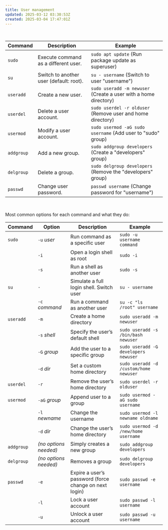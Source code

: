 ```yaml
---
title: User management
updated: 2025-03-12 03:30:53Z
created: 2025-03-04 17:47:01Z
---
```


&nbsp;

| Command | Description | Example |
| --- | --- | --- |
| `sudo` | Execute command as a different user. | `sudo apt update` (Run package update as superuser) |
| `su` | Switch to another user (default: root). | `su - username` (Switch to user "username") |
| `useradd` | Create a new user. | `sudo useradd -m newuser` (Create a user with a home directory) |
| `userdel` | Delete a user account. | `sudo userdel -r olduser` (Remove user and home directory) |
| `usermod` | Modify a user account. | `sudo usermod -aG sudo username` (Add user to "sudo" group) |
| `addgroup` | Add a new group. | `sudo addgroup developers` (Create a "developers" group) |
| `delgroup` | Delete a group. | `sudo delgroup developers` (Remove the "developers" group) |
| `passwd` | Change user password. | `passwd username` (Change password for "username") |

&nbsp;

Most common options for each command and what they do:

| Command | Option | Description | Example |
| --- | --- | --- | --- |
| `sudo` | `-u` *user* | Run command as a specific user | `sudo -u username command` |
|     | `-i` | Open a login shell as root | `sudo -i` |
|     | `-s` | Run a shell as another user | `sudo -s` |
| `su` | `-` | Simulate a full login shell. Switch user | `su - username` |
|     | `-c` *command* | Run a command as another user | `su -c "ls /root" username` |
| `useradd` | `-m` | Create a home directory | `sudo useradd -m newuser` |
|     | `-s` *shell* | Specify the user’s default shell | `sudo useradd -s /bin/bash newuser` |
|     | `-G` *group* | Add the user to a specific group | `sudo useradd -G developers newuser` |
|     | `-d` *dir* | Set a custom home directory | `sudo useradd -d /custom/home newuser` |
| `userdel` | `-r` | Remove the user’s home directory | `sudo userdel -r olduser` |
| `usermod` | `-aG` *group* | Append user to a group | `sudo usermod -aG sudo username` |
|     | `-l` *newname* | Change the username | `sudo usermod -l newname oldname` |
|     | `-d` *dir* | Change the user’s home directory | `sudo usermod -d /new/home username` |
| `addgroup` | *(no options needed)* | Simply creates a new group | `sudo addgroup developers` |
| `delgroup` | *(no options needed)* | Removes a group | `sudo delgroup developers` |
| `passwd` | `-e` | Expire a user’s password (force change on next login) | `sudo passwd -e username` |
|     | `-l` | Lock a user account | `sudo passwd -l username` |
|     | `-u` | Unlock a user account | `sudo passwd -u username` |